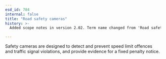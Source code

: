 ```yaml
---
esd_id: 784
internal: false
title: "Road safety cameras"
history: >-
  Added scope notes in version 2.02. Term name changed from 'Road safety - speed checks' to 'Roads - safety - speed checks' in version 3.00. Term name changed from 'Roads - safety - speed checks' to ' Roads - safety - cameras' and scope notes updated in version 3.02. Name changed to 'Road safety cameras' in version 4.00.

---
```


Safety cameras are designed to detect and prevent speed limit offences and traffic signal violations, and provide evidence for a fixed penalty notice.

